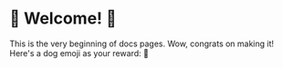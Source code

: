 # 🎉 Welcome! 🎉

This is the very beginning of docs pages. Wow, congrats on making it!
Here's a dog emoji as your reward: 🐶